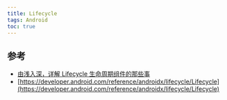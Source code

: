 ```yaml
---
title: Lifecycle
tags: Android
toc: true
---
```



## 参考


- [由浅入深，详解 Lifecycle 生命周期组件的那些事](https://cloud.tencent.com/developer/article/2187903)
- [https://developer.android.com/reference/androidx/lifecycle/Lifecycle](https://developer.android.com/reference/androidx/lifecycle/Lifecycle)